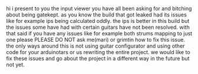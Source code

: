 hi i present to you the input viewer you have all been asking for and bitching about being gatekept. as you know the build that got leaked had its issues like for example ips being calculated oddly. the ips is better in this build but the issues some have had with certain guitars have not been resolved. with that said if you have any issues like for example both strums mapping to just one please PLEASE DO NOT ask me(mari) or grimtin how to fix this issue. the only ways around this is not using guitar configurator and using other code for your arduinotars or us rewriting the entire project. we would like to fix these issues and go about the project in a different way in the future but not yet.
